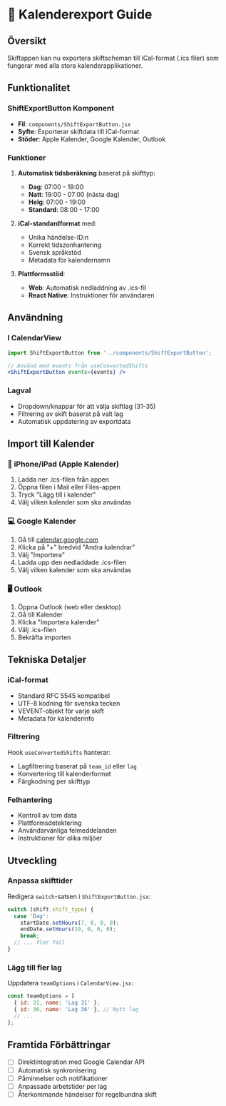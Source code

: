 # 📅 Kalenderexport Guide

## Översikt
Skiftappen kan nu exportera skiftscheman till iCal-format (.ics filer) som fungerar med alla stora kalenderapplikationer.

## Funktionalitet

### ShiftExportButton Komponent
- **Fil**: `components/ShiftExportButton.jsx`
- **Syfte**: Exporterar skiftdata till iCal-format
- **Stöder**: Apple Kalender, Google Kalender, Outlook

### Funktioner
1. **Automatisk tidsberäkning** baserat på skifttyp:
   - **Dag**: 07:00 - 19:00
   - **Natt**: 19:00 - 07:00 (nästa dag)
   - **Helg**: 07:00 - 19:00
   - **Standard**: 08:00 - 17:00

2. **iCal-standardformat** med:
   - Unika händelse-ID:n
   - Korrekt tidszonhantering
   - Svensk språkstöd
   - Metadata för kalendernamn

3. **Plattformsstöd**:
   - **Web**: Automatisk nedladdning av .ics-fil
   - **React Native**: Instruktioner för användaren

## Användning

### I CalendarView
```jsx
import ShiftExportButton from '../components/ShiftExportButton';

// Använd med events från useConvertedShifts
<ShiftExportButton events={events} />
```

### Lagval
- Dropdown/knappar för att välja skiftlag (31-35)
- Filtrering av skift baserat på valt lag
- Automatisk uppdatering av exportdata

## Import till Kalender

### 📱 iPhone/iPad (Apple Kalender)
1. Ladda ner .ics-filen från appen
2. Öppna filen i Mail eller Files-appen
3. Tryck "Lägg till i kalender"
4. Välj vilken kalender som ska användas

### 💻 Google Kalender
1. Gå till [calendar.google.com](https://calendar.google.com)
2. Klicka på "+" bredvid "Andra kalendrar"
3. Välj "Importera"
4. Ladda upp den nedladdade .ics-filen
5. Välj vilken kalender som ska användas

### 🖥️ Outlook
1. Öppna Outlook (web eller desktop)
2. Gå till Kalender
3. Klicka "Importera kalender"
4. Välj .ics-filen
5. Bekräfta importen

## Tekniska Detaljer

### iCal-format
- Standard RFC 5545 kompatibel
- UTF-8 kodning för svenska tecken
- VEVENT-objekt för varje skift
- Metadata för kalenderinfo

### Filtrering
Hook `useConvertedShifts` hanterar:
- Lagfiltrering baserat på `team_id` eller `lag`
- Konvertering till kalenderformat
- Färgkodning per skifttyp

### Felhantering
- Kontroll av tom data
- Plattformsdetektering
- Användarvänliga felmeddelanden
- Instruktioner för olika miljöer

## Utveckling

### Anpassa skifttider
Redigera `switch`-satsen i `ShiftExportButton.jsx`:
```jsx
switch (shift.shift_type) {
  case 'Dag':
    startDate.setHours(7, 0, 0, 0);
    endDate.setHours(19, 0, 0, 0);
    break;
  // ... fler fall
}
```

### Lägg till fler lag
Uppdatera `teamOptions` i `CalendarView.jsx`:
```jsx
const teamOptions = [
  { id: 31, name: 'Lag 31' },
  { id: 36, name: 'Lag 36' }, // Nytt lag
  // ...
];
```

## Framtida Förbättringar
- [ ] Direktintegration med Google Calendar API
- [ ] Automatisk synkronisering
- [ ] Påminnelser och notifikationer
- [ ] Anpassade arbetstider per lag
- [ ] Återkommande händelser för regelbundna skift